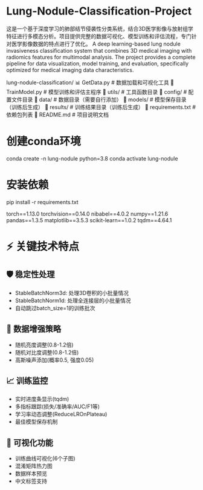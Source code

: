 # Lung-Nodule-Classification-Project
这是一个基于深度学习的肺部结节侵袭性分类系统，结合3D医学影像与放射组学特征进行多模态分析。项目提供完整的数据可视化、模型训练和评估流程，专门针对医学影像数据的特点进行了优化。
A deep learning-based lung nodule invasiveness classification system that combines 3D medical imaging with radiomics features for multimodal analysis. The project provides a complete pipeline for data visualization, model training, and evaluation, specifically optimized for medical imaging data characteristics.


lung-nodule-classification/
📊 GetData.py              # 数据加载和可视化工具
🤖 TrainModel.py           # 模型训练和评估主程序
📁 utils/                  # 工具函数目录
📁 config/                 # 配置文件目录
📁 data/                   # 数据目录（需要自行添加）
📁 models/                 # 模型保存目录（训练后生成）
📁 results/                # 训练结果目录（训练后生成）
📄 requirements.txt        # 依赖包列表
📄 README.md              # 项目说明文档

# 创建conda环境
conda create -n lung-nodule python=3.8
conda activate lung-nodule

# 安装依赖
pip install -r requirements.txt

torch==1.13.0
torchvision==0.14.0
nibabel==4.0.2
numpy==1.21.6
pandas==1.3.5
matplotlib==3.5.3
scikit-learn==1.0.2
tqdm==4.64.1







# ⚡ 关键技术特点
## 🛡️ 稳定性处理
- StableBatchNorm3d: 处理3D卷积的小批量情况
- StableBatchNorm1d: 处理全连接层的小批量情况
- 自动跳过batch_size=1的训练批次

## 🔧 数据增强策略
- 随机亮度调整(0.8-1.2倍)
- 随机对比度调整(0.8-1.2倍)  
- 高斯噪声添加(概率0.5, 强度0.05)

## 📈 训练监控
- 实时进度条显示(tqdm)
- 多指标跟踪(损失/准确率/AUC/F1等)
- 学习率动态调整(ReduceLROnPlateau)
- 最佳模型保存机制

## 🎨 可视化功能
- 训练曲线可视化(6个子图)
- 混淆矩阵热力图
- 数据样本预览
- 中文标签支持
